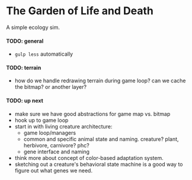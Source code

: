 The Garden of Life and Death
===========

A simple ecology sim.

#### TODO: general
- `gulp less` automatically

#### TODO: terrain
- how do we handle redrawing terrain during game loop? can we cache the bitmap? or another layer?

#### TODO: up next
- make sure we have good abstractions for game map vs. bitmap
- hook up to game loop
- start in with living creature architecture:
  - game loop/managers
  - common and specific animal state and naming. creature? plant, herbivore, carnivore? phc?
  - gene interface and naming
- think more about concept of color-based adaptation system.
- sketching out a creature's behavioral state machine is a good way to figure out what genes we need.

  